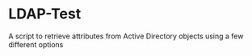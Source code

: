 # LDAP-Test
A script to retrieve attributes from Active Directory objects using a few different options

